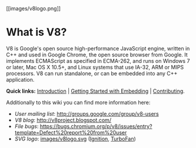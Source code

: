 [[images/v8logo.png]]
# What is V8?

V8 is Google's open source high-performance JavaScript engine, written in C++ and used in Google Chrome, the open source browser from Google. It implements ECMAScript as specified in ECMA-262, and runs on Windows 7 or later, Mac OS X 10.5+, and Linux systems that use IA-32, ARM or MIPS processors. V8 can run standalone, or can be embedded into any C++ application.

**Quick links:** [Introduction](Introduction) | [Getting Started with Embedding](Getting-Started-with-Embedding) | [Contributing](Contributing).

Additionally to this wiki you can find more information here:

 * *User mailing list*: http://groups.google.com/group/v8-users
 * *V8 blog*: http://v8project.blogspot.com/
 * *File bugs*: https://bugs.chromium.org/p/v8/issues/entry?template=Defect%20report%20from%20user
 * *SVG logo*: [images/v8logo.svg](images/v8logo.svg) ([Ignition](images/v8ignitionlogo.svg), [TurboFan](images/v8turbofanlogo.svg))